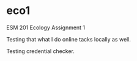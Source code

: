 # eco1
ESM 201 Ecology Assignment 1

Testing that what I do online tacks locally as well.

Testing credential checker.
